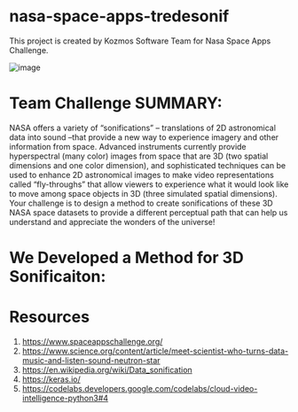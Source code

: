 # nasa-space-apps-tredesonif
This project is created by Kozmos Software Team for Nasa Space Apps Challenge. 

![image](https://github.com/Edanurkoroglu/nasa-tredesonif/assets/90872488/652b227d-7e37-401d-8010-57b5e47b7a11)




# Team Challenge SUMMARY:
NASA offers a variety of “sonifications” – translations of 2D astronomical data into sound –that provide a new way to experience imagery and other information from space. Advanced instruments currently provide hyperspectral (many color) images from space that are 3D (two spatial dimensions and one color dimension), and sophisticated techniques can be used to enhance 2D astronomical images to make video representations called “fly-throughs” that allow viewers to experience what it would look like to move among space objects in 3D (three simulated spatial dimensions). Your challenge is to design a method to create sonifications of these 3D NASA space datasets to provide a different perceptual path that can help us understand and appreciate the wonders of the universe!
# We Developed a Method for 3D Sonificaiton:



# Resources
1. https://www.spaceappschallenge.org/
2. https://www.science.org/content/article/meet-scientist-who-turns-data-music-and-listen-sound-neutron-star
3. https://en.wikipedia.org/wiki/Data_sonification
4. https://keras.io/
5. https://codelabs.developers.google.com/codelabs/cloud-video-intelligence-python3#4

